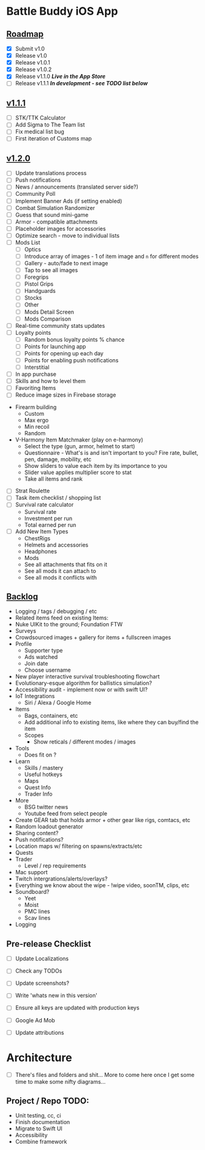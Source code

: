 #  Battle Buddy iOS App

## <u>Roadmap</u>

- [x] Submit v1.0
- [x] Release v1.0
- [x] Release v1.0.1
- [x] Release v1.0.2 
- [x] Release v1.1.0  ***Live in the App Store***
- [ ] Release v1.1.1  ***In development - see TODO list below***

## <u>v1.1.1</u>
- [ ] STK/TTK Calculator
- [ ] Add Sigma to The Team list
- [ ] Fix medical list bug
- [ ] First iteration of Customs map

## <u>v1.2.0</u>
- [ ] Update translations process
- [ ] Push notifications
- [ ] News / announcements (translated server side?)
- [ ] Community Poll
- [ ] Implement Banner Ads (if setting enabled)
- [ ] Combat Simulation Randomizer
- [ ] Guess that sound mini-game
- [ ] Armor - compatible attachments
- [ ] Placeholder images for accessories
- [ ] Optimize search - move to individual lists
- [ ] Mods List
    - [ ] Optics
    - [ ] Introduce array of images - 1 of item image and `n` for different modes
    - [ ] Gallery - auto/fade to next image
    - [ ] Tap to see all images
    - [ ] Foregrips
    - [ ] Pistol Grips
    - [ ] Handguards
    - [ ] Stocks
    - [ ] Other
    - [ ] Mods Detail Screen
    - [ ] Mods Comparison
- [ ] Real-time community stats updates
- [ ] Loyalty points
    - [ ] Random bonus loyalty points % chance
    - [ ] Points for launching app
    - [ ] Points for opening up each day
    - [ ] Points for enabling push notifications
    - [ ] Interstitial
- [ ] In app purchase
- [ ] Skills and how to level them
- [ ] Favoriting Items
- [ ] Reduce image sizes in Firebase storage
- Firearm building
    - Custom
    - Max ergo
    - Min recoil
    - Random
- V-Harmony Item Matchmaker (play on e-harmony)
    - Select the type (gun, armor, helmet to start)
    - Questionnaire - What's is and isn't important to you? Fire rate, bullet, pen, damage, mobility, etc
    - Show sliders to value each item by its importance to you
    - Slider value applies multiplier score to stat
    - Take all items and rank
- [ ] Strat Roulette
- [ ] Task item checklist / shopping list
- [ ] Survival rate calculator
    - Survival rate
    - Investment per run
    - Total earned per run
- [ ] Add New Item Types
    - ChestRigs
    - Helmets and accessories
    - Headphones
    - Mods
    - See all attachments that fits on it
    - See all mods it can attach to
    - See all mods it conflicts with 
    
## <u>Backlog</u>
- Logging / tags / debugging / etc
- Related items feed on existing Items:
- Nuke UIKit to the ground; Foundation FTW
- Surveys
- Crowdsourced images + gallery for items + fullscreen images
- Profile
    - Supporter type
    - Ads watched
    - Join date
    - Choose username
- New player interactive survival troubleshooting flowchart
- Evolutionary-esque algorithm for ballistics simulation?
- Accessibility audit - implement now or with swift UI?
- IoT Integrations
    - Siri / Alexa / Google Home
- Items
    - Bags, containers, etc
    - Add additional info to existing items, like where they can buy/find the item
    - Scopes
        - Show reticals / different modes / images 
- Tools
    - Does <item> fit on <item>?
- Learn
    - Skills / mastery
    - Useful hotkeys
    - Maps
    - Quest Info
    - Trader Info
- More
    - BSG twitter news
    - Youtube feed from select people
- Create GEAR tab that holds armor + other gear like rigs, comtacs, etc
- Random loadout generator
- Sharing content?
- Push notifications?
- Location maps w/ filtering on spawns/extracts/etc
- Quests
- Trader
	- Level / rep requirements
- Mac support
- Twitch intergrations/alerts/overlays?
- Everything we know about the wipe - !wipe video, soonTM, clips, etc
- Soundboard?
    - Yeet
    - Moist
    - PMC lines
    - Scav lines
- Logging

## Pre-release Checklist
- [ ] Update Localizations
- [ ] Check any TODOs
- [ ] Update screenshots?
- [ ] Write 'whats new in this version'
- [ ] Ensure all keys are updated with production keys
- [ ] Google Ad Mob
- [ ] Update attributions


# Architecture
- [ ] There's files and folders and shit... More to come here once I get some time to make some nifty diagrams...

## Project / Repo TODO:

- Unit testing, cc, ci
- Finish documentation
- Migrate to Swift UI
- Accessibility
- Combine framework
